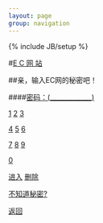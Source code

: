 ```yaml
---
layout: page
group: navigation
---
```

{% include JB/setup %}

#[E C 网 站](eg19a.html)


##亲，输入EC网的秘密吧！


####[密码：(_____________)](eg1.html) 

[1](eg3.html)
[2](eg3.html)
[3](eg3.html)

[4](eg3.html)
[5](eg3.html)
[6](eg3.html)                
                                                       
[7](eg3.html)
[8](eg3.html)
[9](eg3.html)

                                                             
[0](eg1.html)

[进入](eg3.html)
[删除](eg2.html)

[不知道秘密?](eg21.html) 

[返回](eg1a.html)
     
     
